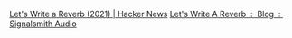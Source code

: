 
[Let's Write a Reverb (2021) | Hacker News](https://news.ycombinator.com/item?id=41253850)
[Let's Write A Reverb  :  Blog  :  Signalsmith Audio](https://signalsmith-audio.co.uk/writing/2021/lets-write-a-reverb/)
